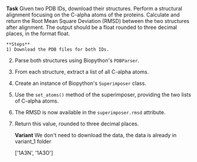 **Task**
    Given two PDB IDs, download their structures. Perform a structural alignment focusing on the C-alpha atoms of the proteins. Calculate and return the Root Mean Square Deviation (RMSD) between the two structures after alignment. The output should be a float rounded to three decimal places, in the format <answer>float</answer>.

    **Steps**
    1) Download the PDB files for both IDs.
2) Parse both structures using Biopython's `PDBParser`.
3) From each structure, extract a list of all C-alpha atoms.
4) Create an instance of Biopython's `Superimposer` class.
5) Use the `set_atoms()` method of the superimposer, providing the two lists of C-alpha atoms.
6) The RMSD is now available in the `superimposer.rmsd` attribute.
7) Return this value, rounded to three decimal places.

    **Variant**
    We don't need to download the data, the data is already in variant_1 folder

    ['1A3N', '1A3O']
